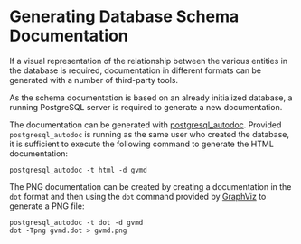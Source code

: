 # Generating Database Schema Documentation

If a visual representation of the relationship between the various entities in
the database is required, documentation in different formats can be generated
with a number of third-party tools.

As the schema documentation is based on an already initialized database, a
running PostgreSQL server is required to generate a new documentation.

The documentation can be generated with
[postgresql_autodoc](https://github.com/cbbrowne/autodoc). Provided
`postgresql_autodoc` is running as the same user who created the database, it is
sufficient to execute the following command to generate the HTML documentation:

    postgresql_autodoc -t html -d gvmd

The PNG documentation can be created by creating a documentation in the `dot`
format and then using the `dot` command provided by
[GraphViz](https://www.graphviz.org/) to generate a PNG file:

    postgresql_autodoc -t dot -d gvmd
    dot -Tpng gvmd.dot > gvmd.png
